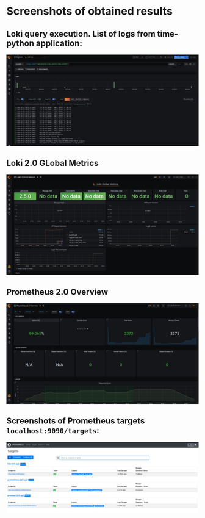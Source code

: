 # Screenshots of obtained results

## Loki query execution. List of logs from time-python application:

![logs](screenshots/2.jpg)

## Loki 2.0 GLobal Metrics

![loki dashboard](screenshots/3.jpg)

## Prometheus 2.0 Overview

![prometheus dashboard](screenshots/4.jpg)

## Screenshots of Prometheus targets `localhost:9090/targets`:

![prometheus targets](screenshots/1.jpg)
